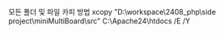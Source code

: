 모든 폴더 및 파일 카피 방법
xcopy "D:\workspace\2408_php\side project\miniMultiBoard\src" C:\Apache24\htdocs /E /Y  